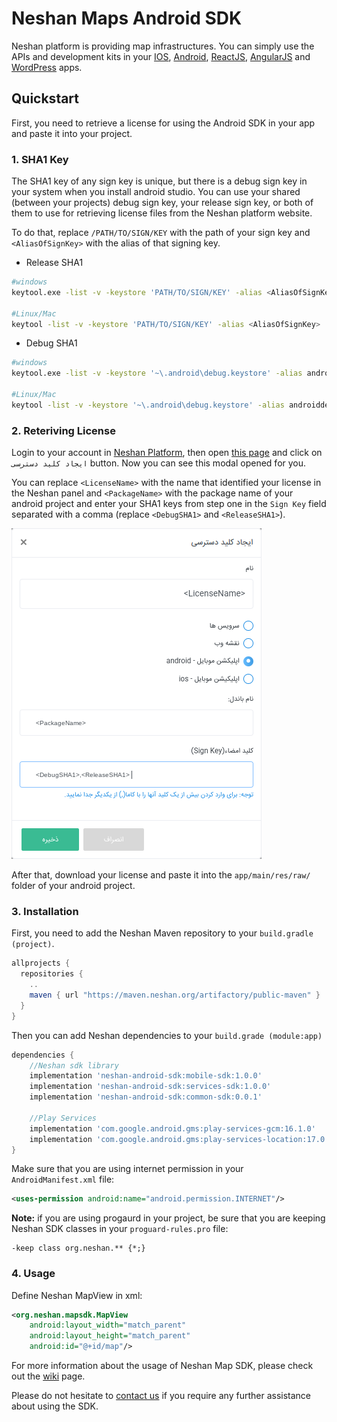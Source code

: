 # Neshan Maps Android SDK

Neshan platform is providing map infrastructures. You can simply use the APIs and development kits in your [IOS](https://platform.neshan.org/sdk/ios-sdk), [Android](https://platform.neshan.org/sdk/android-sdk), [ReactJS](https://platform.neshan.org/sdk/web-sdk), [AngularJS](https://github.com/maherAshori/Neshan-Map) and [WordPress](https://platform.neshan.org/sdk/wordpress-addon) apps.

## Quickstart

First, you need to retrieve a license for using the Android SDK in your app and paste it into your project.

### 1. SHA1 Key

The SHA1 key of any sign key is unique, but there is a debug sign key in your system when you install android studio. You can use your shared (between your projects) debug sign key, your release sign key, or both of them to use for retrieving license files from the Neshan platform website.

To do that, replace `/PATH/TO/SIGN/KEY` with the path of your sign key and `<AliasOfSignKey>` with the alias of that signing key.

* Release SHA1

```bash
#windows
keytool.exe -list -v -keystore 'PATH/TO/SIGN/KEY' -alias <AliasOfSignKey>

#Linux/Mac
keytool -list -v -keystore 'PATH/TO/SIGN/KEY' -alias <AliasOfSignKey>
```

* Debug SHA1

```bash
#windows
keytool.exe -list -v -keystore '~\.android\debug.keystore' -alias androiddebugkey -storepass android -keypass android

#Linux/Mac
keytool -list -v -keystore '~\.android\debug.keystore' -alias androiddebugkey -storepass android -keypass android
```

### 2. Reteriving License

Login to your account in [Neshan Platform](https://developers.neshan.org), then open [this page](https://developers.neshan.org/panel/access-token/index) and click on `ایجاد کلید دسترسی` button. Now you can see this modal opened for you.

You can replace `<LicenseName>` with the name that identified your license in the Neshan panel and `<PackageName>` with the package name of your android project and enter your SHA1 keys from step one in the `Sign Key` field separated with a comma (replace `<DebugSHA1>` and `<ReleaseSHA1>`).

![Create License Modal](readmeAssets/key.png)

After that, download your license and paste it into the `app/main/res/raw/` folder of your android project.

### 3. Installation

First, you need to add the Neshan Maven repository to your `build.gradle (project)`.

```groovy
allprojects {
  repositories {
    ..
    maven { url "https://maven.neshan.org/artifactory/public-maven" }
  }
}
```

Then you can add Neshan dependencies to your `build.grade (module:app)`

```groovy
dependencies {
    //Neshan sdk library
    implementation 'neshan-android-sdk:mobile-sdk:1.0.0'
    implementation 'neshan-android-sdk:services-sdk:1.0.0'
    implementation 'neshan-android-sdk:common-sdk:0.0.1'

    //Play Services
    implementation 'com.google.android.gms:play-services-gcm:16.1.0'
    implementation 'com.google.android.gms:play-services-location:17.0.0'
}
```

Make sure that you are using internet permission in your `AndroidManifest.xml` file:

```xml
<uses-permission android:name="android.permission.INTERNET"/>
```

**__Note:__** if you are using progaurd in your project, be sure that you are keeping Neshan SDK classes in your `proguard-rules.pro` file:

```
-keep class org.neshan.** {*;}
```

### 4. Usage

Define Neshan MapView in xml:

```xml
<org.neshan.mapsdk.MapView
    android:layout_width="match_parent"
    android:layout_height="match_parent"
    android:id="@+id/map"/>
```

For more information about the usage of Neshan Map SDK, please check out the [wiki](https://github.com/NeshanMaps/android-neshan-maps-starter/wiki) page.

Please do not hesitate to [contact us](https://platform.neshan.org/contact) if you require any further assistance about using the SDK.
